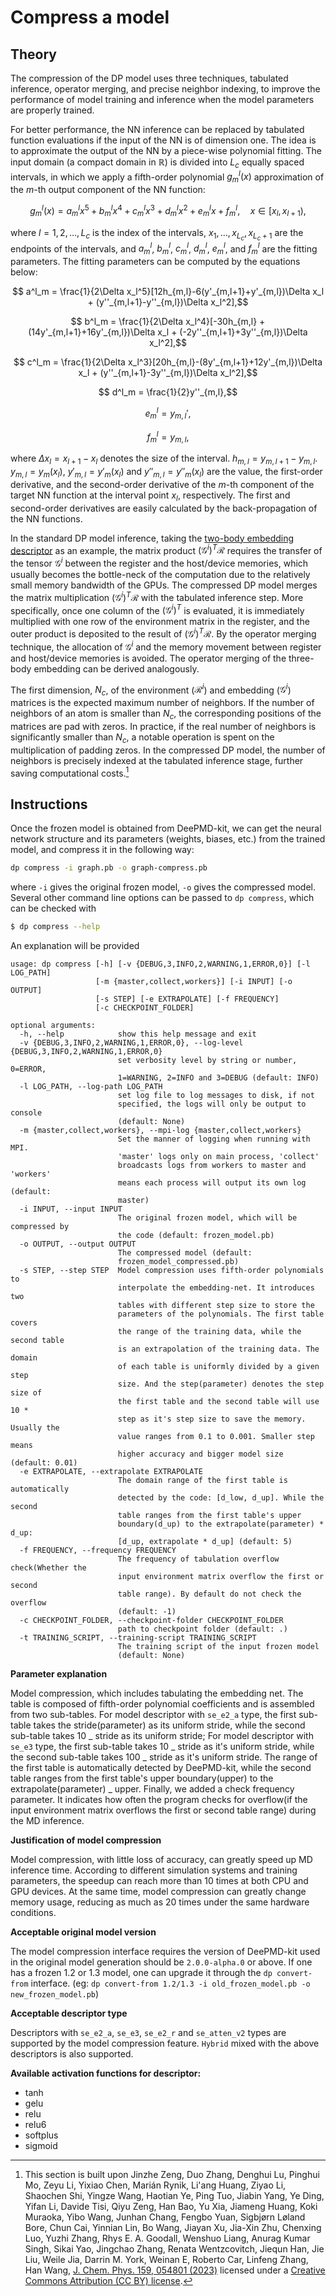 # Compress a model

## Theory

The compression of the DP model uses three techniques, tabulated inference, operator merging, and precise neighbor indexing, to improve the performance of model training and inference when the model parameters are properly trained.

For better performance, the NN inference can be replaced by tabulated function evaluations if the input of the NN is of dimension one.
The idea is to approximate the output of the NN by a piece-wise polynomial fitting.
The input domain (a compact domain in $\mathbb R$) is divided into $L_c$ equally spaced intervals, in which we apply a fifth-order polynomial $g^l_m(x)$ approximation of the $m$-th output component of the NN function:

```math
    g^l_m(x) = a^l_m x^5 + b^l_m x^4 + c^l_m x^3 + d^l_m x^2 + e^l_m x + f^l_m,\quad
    x \in [x_l, x_{l+1}),
```

where $l=1,2,\dots,L_c$ is the index of the intervals, $x_1, \dots, x_{L_c}, x_{L_c+1}$ are the endpoints of the intervals, and $a^l_m$, $b^l_m$, $c^l_m$, $d^l_m$, $e^l_m$, and $f^l_m$ are the fitting parameters.
The fitting parameters can be computed by the equations below:

```math
    a^l_m = \frac{1}{2\Delta x_l^5}[12h_{m,l}-6(y'_{m,l+1}+y'_{m,l})\Delta x_l + (y''_{m,l+1}-y''_{m,l})\Delta x_l^2],
```

```math
    b^l_m = \frac{1}{2\Delta x_l^4}[-30h_{m,l} +(14y'_{m,l+1}+16y'_{m,l})\Delta x_l + (-2y''_{m,l+1}+3y''_{m,l})\Delta x_l^2],
```

```math
    c^l_m = \frac{1}{2\Delta x_l^3}[20h_{m,l}-(8y'_{m,l+1}+12y'_{m,l})\Delta x_l + (y''_{m,l+1}-3y''_{m,l})\Delta x_l^2],
```

```math
    d^l_m = \frac{1}{2}y''_{m,l},
```

```math
    e^l_m = y_{m,l}',
```

```math
    f^l_m = y_{m,l},
```

where $\Delta x_l=x_{l+1}-x_l$ denotes the size of the interval. $h_{m,l}=y_{m,l+1}-y_{m,l}$. $y_{m,l} = y_m(x_l)$, $y'_{m,l} = y'_m(x_l)$ and $y''_{m,l} = y''_m(x_l)$ are the value, the first-order derivative, and the second-order derivative of the $m$-th component of the target NN function at the interval point $x_l$, respectively.
The first and second-order derivatives are easily calculated by the back-propagation of the NN functions.

In the standard DP model inference, taking the [two-body embedding descriptor](../model/train-se-e2-a.md) as an example, the matrix product $(\mathcal G^i)^T \mathcal R$ requires the transfer of the tensor $\mathcal G^i$ between the register and the host/device memories, which usually becomes the bottle-neck of the computation due to the relatively small memory bandwidth of the GPUs.
The compressed DP model merges the matrix multiplication $(\mathcal G^i)^T \mathcal R$ with the tabulated inference step.
More specifically, once one column of the $(\mathcal G^i)^T$ is evaluated, it is immediately multiplied with one row of the environment matrix in the register, and the outer product is deposited to the result of $(\mathcal G^i)^T \mathcal R$.
By the operator merging technique, the allocation of $\mathcal G^i$ and the memory movement between register and host/device memories is avoided.
The operator merging of the three-body embedding can be derived analogously.

The first dimension, $N_c$, of the environment ($\mathcal R^i$) and embedding ($\mathcal G^i$) matrices is the expected maximum number of neighbors.
If the number of neighbors of an atom is smaller than $N_c$, the corresponding positions of the matrices are pad with zeros.
In practice, if the real number of neighbors is significantly smaller than $N_c$, a notable operation is spent on the multiplication of padding zeros.
In the compressed DP model, the number of neighbors is precisely indexed at the tabulated inference stage, further saving computational costs.[^1]

[^1]: This section is built upon Jinzhe Zeng, Duo Zhang, Denghui Lu, Pinghui Mo, Zeyu Li, Yixiao Chen, Marián Rynik, Li'ang Huang, Ziyao Li, Shaochen Shi, Yingze Wang, Haotian Ye, Ping Tuo, Jiabin Yang, Ye Ding, Yifan Li, Davide Tisi, Qiyu Zeng, Han Bao, Yu Xia, Jiameng Huang, Koki Muraoka, Yibo Wang, Junhan Chang, Fengbo Yuan, Sigbjørn Løland Bore, Chun Cai, Yinnian Lin, Bo Wang, Jiayan Xu, Jia-Xin Zhu, Chenxing Luo, Yuzhi Zhang, Rhys E. A. Goodall, Wenshuo Liang, Anurag Kumar Singh, Sikai Yao, Jingchao Zhang, Renata Wentzcovitch, Jiequn Han, Jie Liu, Weile Jia, Darrin M. York, Weinan E, Roberto Car, Linfeng Zhang, Han Wang, [J. Chem. Phys. 159, 054801 (2023)](https://doi.org/10.1063/5.0155600) licensed under a [Creative Commons Attribution (CC BY) license](http://creativecommons.org/licenses/by/4.0/).

## Instructions

Once the frozen model is obtained from DeePMD-kit, we can get the neural network structure and its parameters (weights, biases, etc.) from the trained model, and compress it in the following way:

```bash
dp compress -i graph.pb -o graph-compress.pb
```

where `-i` gives the original frozen model, `-o` gives the compressed model. Several other command line options can be passed to `dp compress`, which can be checked with

```bash
$ dp compress --help
```

An explanation will be provided

```
usage: dp compress [-h] [-v {DEBUG,3,INFO,2,WARNING,1,ERROR,0}] [-l LOG_PATH]
                   [-m {master,collect,workers}] [-i INPUT] [-o OUTPUT]
                   [-s STEP] [-e EXTRAPOLATE] [-f FREQUENCY]
                   [-c CHECKPOINT_FOLDER]

optional arguments:
  -h, --help            show this help message and exit
  -v {DEBUG,3,INFO,2,WARNING,1,ERROR,0}, --log-level {DEBUG,3,INFO,2,WARNING,1,ERROR,0}
                        set verbosity level by string or number, 0=ERROR,
                        1=WARNING, 2=INFO and 3=DEBUG (default: INFO)
  -l LOG_PATH, --log-path LOG_PATH
                        set log file to log messages to disk, if not
                        specified, the logs will only be output to console
                        (default: None)
  -m {master,collect,workers}, --mpi-log {master,collect,workers}
                        Set the manner of logging when running with MPI.
                        'master' logs only on main process, 'collect'
                        broadcasts logs from workers to master and 'workers'
                        means each process will output its own log (default:
                        master)
  -i INPUT, --input INPUT
                        The original frozen model, which will be compressed by
                        the code (default: frozen_model.pb)
  -o OUTPUT, --output OUTPUT
                        The compressed model (default:
                        frozen_model_compressed.pb)
  -s STEP, --step STEP  Model compression uses fifth-order polynomials to
                        interpolate the embedding-net. It introduces two
                        tables with different step size to store the
                        parameters of the polynomials. The first table covers
                        the range of the training data, while the second table
                        is an extrapolation of the training data. The domain
                        of each table is uniformly divided by a given step
                        size. And the step(parameter) denotes the step size of
                        the first table and the second table will use 10 *
                        step as it's step size to save the memory. Usually the
                        value ranges from 0.1 to 0.001. Smaller step means
                        higher accuracy and bigger model size (default: 0.01)
  -e EXTRAPOLATE, --extrapolate EXTRAPOLATE
                        The domain range of the first table is automatically
                        detected by the code: [d_low, d_up]. While the second
                        table ranges from the first table's upper
                        boundary(d_up) to the extrapolate(parameter) * d_up:
                        [d_up, extrapolate * d_up] (default: 5)
  -f FREQUENCY, --frequency FREQUENCY
                        The frequency of tabulation overflow check(Whether the
                        input environment matrix overflow the first or second
                        table range). By default do not check the overflow
                        (default: -1)
  -c CHECKPOINT_FOLDER, --checkpoint-folder CHECKPOINT_FOLDER
                        path to checkpoint folder (default: .)
  -t TRAINING_SCRIPT, --training-script TRAINING_SCRIPT
                        The training script of the input frozen model
                        (default: None)
```

**Parameter explanation**

Model compression, which includes tabulating the embedding net.
The table is composed of fifth-order polynomial coefficients and is assembled from two sub-tables. For model descriptor with `se_e2_a` type, the first sub-table takes the stride(parameter) as its uniform stride, while the second sub-table takes 10 _ stride as its uniform stride; For model descriptor with `se_e3` type, the first sub-table takes 10 _ stride as it's uniform stride, while the second sub-table takes 100 _ stride as it's uniform stride.
The range of the first table is automatically detected by DeePMD-kit, while the second table ranges from the first table's upper boundary(upper) to the extrapolate(parameter) _ upper.
Finally, we added a check frequency parameter. It indicates how often the program checks for overflow(if the input environment matrix overflows the first or second table range) during the MD inference.

**Justification of model compression**

Model compression, with little loss of accuracy, can greatly speed up MD inference time. According to different simulation systems and training parameters, the speedup can reach more than 10 times at both CPU and GPU devices. At the same time, model compression can greatly change memory usage, reducing as much as 20 times under the same hardware conditions.

**Acceptable original model version**

The model compression interface requires the version of DeePMD-kit used in the original model generation should be `2.0.0-alpha.0` or above. If one has a frozen 1.2 or 1.3 model, one can upgrade it through the `dp convert-from` interface. (eg: `dp convert-from 1.2/1.3 -i old_frozen_model.pb -o new_frozen_model.pb`)

**Acceptable descriptor type**

Descriptors with `se_e2_a`, `se_e3`, `se_e2_r` and `se_atten_v2` types are supported by the model compression feature. `Hybrid` mixed with the above descriptors is also supported.

**Available activation functions for descriptor:**

- tanh
- gelu
- relu
- relu6
- softplus
- sigmoid

